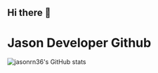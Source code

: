 ## Hi there 👋

# Jason Developer Github

![jasonrn36's GitHub stats](https://github-readme-stats.vercel.app/api?username=jasonrn36&show_icons=true&theme=codeSTACKr)
